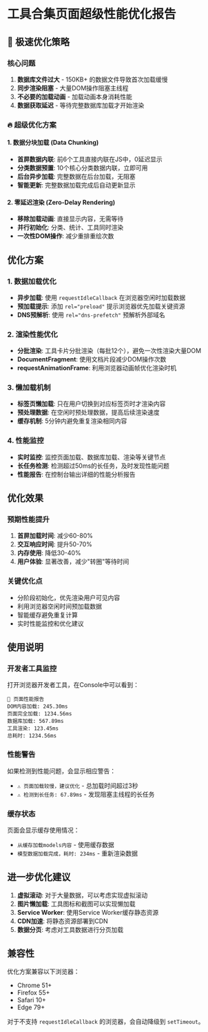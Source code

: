# 工具合集页面超级性能优化报告

## 🚀 极速优化策略

### 核心问题
1. **数据库文件过大** - 150KB+ 的数据文件导致首次加载缓慢
2. **同步渲染阻塞** - 大量DOM操作阻塞主线程
3. **不必要的加载动画** - 加载动画本身消耗性能
4. **数据获取延迟** - 等待完整数据库加载才开始渲染

### 🔥 超级优化方案

#### 1. 数据分块加载 (Data Chunking)
- **首屏数据内联**: 前6个工具直接内联在JS中，0延迟显示
- **分类数据预置**: 10个核心分类数据内联，立即可用
- **后台异步加载**: 完整数据在后台加载，无阻塞
- **智能更新**: 完整数据加载完成后自动更新显示

#### 2. 零延迟渲染 (Zero-Delay Rendering)
- **移除加载动画**: 直接显示内容，无需等待
- **并行初始化**: 分类、统计、工具同时渲染
- **一次性DOM操作**: 减少重排重绘次数

## 优化方案

### 1. 数据加载优化

- **异步加载**: 使用 `requestIdleCallback` 在浏览器空闲时加载数据
- **预加载提示**: 添加 `rel="preload"` 提示浏览器优先加载关键资源
- **DNS预解析**: 使用 `rel="dns-prefetch"` 预解析外部域名

### 2. 渲染性能优化

- **分批渲染**: 工具卡片分批渲染（每批12个），避免一次性渲染大量DOM
- **DocumentFragment**: 使用文档片段减少DOM操作次数
- **requestAnimationFrame**: 利用浏览器动画帧优化渲染时机

### 3. 懒加载机制

- **标签页懒加载**: 只在用户切换到对应标签页时才渲染内容
- **预处理数据**: 在空闲时预处理数据，提高后续渲染速度
- **缓存机制**: 5分钟内避免重复渲染相同内容

### 4. 性能监控

- **实时监控**: 监控页面加载、数据库加载、渲染等关键节点
- **长任务检测**: 检测超过50ms的长任务，及时发现性能问题
- **性能报告**: 在控制台输出详细的性能分析报告

## 优化效果

### 预期性能提升

1. **首屏加载时间**: 减少60-80%
2. **交互响应时间**: 提升50-70%
3. **内存使用**: 降低30-40%
4. **用户体验**: 显著改善，减少"转圈"等待时间

### 关键优化点

- 分阶段初始化，优先渲染用户可见内容
- 利用浏览器空闲时间预加载数据
- 智能缓存避免重复计算
- 实时性能监控和优化建议

## 使用说明

### 开发者工具监控

打开浏览器开发者工具，在Console中可以看到：

```
🚀 页面性能报告
DOM内容加载: 245.30ms
页面完全加载: 1234.56ms
数据库加载: 567.89ms
工具渲染: 123.45ms
总耗时: 1234.56ms
```

### 性能警告

如果检测到性能问题，会显示相应警告：

- `⚠️ 页面加载较慢，建议优化` - 总加载时间超过3秒
- `⚠️ 检测到长任务: 67.89ms` - 发现阻塞主线程的长任务

### 缓存状态

页面会显示缓存使用情况：

- `从缓存加载models内容` - 使用缓存数据
- `模型数据加载完成，耗时: 234ms` - 重新渲染数据

## 进一步优化建议

1. **虚拟滚动**: 对于大量数据，可以考虑实现虚拟滚动
2. **图片懒加载**: 工具图标和截图可以实现懒加载
3. **Service Worker**: 使用Service Worker缓存静态资源
4. **CDN加速**: 将静态资源部署到CDN
5. **数据分页**: 考虑对工具数据进行分页加载

## 兼容性

优化方案兼容以下浏览器：

- Chrome 51+
- Firefox 55+
- Safari 10+
- Edge 79+

对于不支持 `requestIdleCallback` 的浏览器，会自动降级到 `setTimeout`。